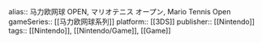 alias:: 马力欧网球 OPEN, マリオテニス オープン, Mario Tennis Open
gameSeries:: [[马力欧网球系列]]
platform:: [[3DS]] 
publisher:: [[Nintendo]] 
tags:: [[Nintendo]], [[Nintendo/Game]], [[Game]]
